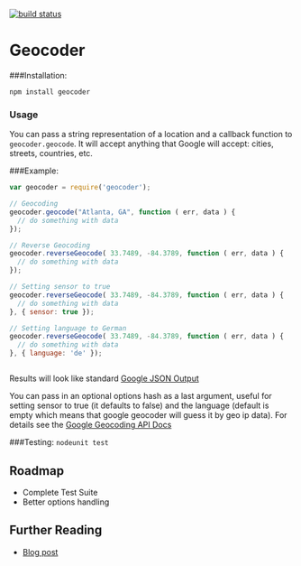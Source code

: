 [![build status](https://secure.travis-ci.org/wyattdanger/geocoder.png)](http://travis-ci.org/wyattdanger/geocoder)
# Geocoder

###Installation:

    npm install geocoder

### Usage

You can pass a string representation of a location and a callback function to `geocoder.geocode`. It will accept anything that Google will accept: cities, streets, countries, etc.

###Example:

```javascript
var geocoder = require('geocoder');

// Geocoding
geocoder.geocode("Atlanta, GA", function ( err, data ) {
  // do something with data
});

// Reverse Geocoding
geocoder.reverseGeocode( 33.7489, -84.3789, function ( err, data ) {
  // do something with data
});

// Setting sensor to true
geocoder.reverseGeocode( 33.7489, -84.3789, function ( err, data ) {
  // do something with data
}, { sensor: true });

// Setting language to German
geocoder.reverseGeocode( 33.7489, -84.3789, function ( err, data ) {
  // do something with data
}, { language: 'de' });



```

Results will look like standard [Google JSON Output](http://code.google.com/apis/maps/documentation/geocoding/#JSON)

You can pass in an optional options hash as a last argument, useful for setting sensor to true (it defaults to false) and the language (default is empty which means that google geocoder will guess it by geo ip data). For details see the [Google Geocoding API Docs](http://code.google.com/intl/en-US/apis/maps/documentation/geocoding/#GeocodingRequests)

###Testing:
`nodeunit test`

## Roadmap
- Complete Test Suite
- Better options handling

## Further Reading
- [Blog post](http://blog.stephenwyattbush.com/2011/07/16/geocoding-with-nodejs/)
